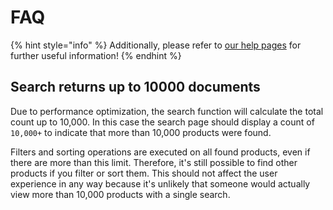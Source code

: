 # FAQ

{% hint style="info" %}
Additionally, please refer to [our help pages](https://help.nosto.com/en/collections/3914250-search) for further useful information!
{% endhint %}

## Search returns up to 10000 documents

Due to performance optimization, the search function will calculate the total count up to 10,000. In this case the search page should display a count of `10,000+` to indicate that more than 10,000 products were found.

Filters and sorting operations are executed on all found products, even if there are more than this limit. Therefore, it's still possible to find other products if you filter or sort them. This should not affect the user experience in any way because it's unlikely that someone would actually view more than 10,000 products with a single search.


